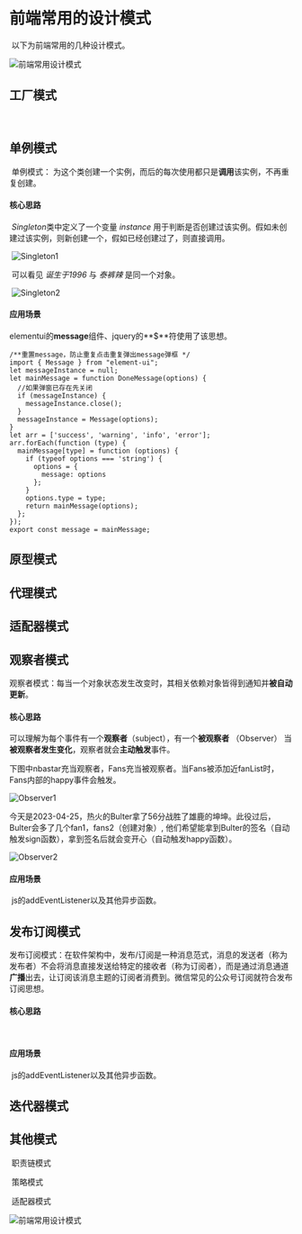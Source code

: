 
# 前端常用的设计模式

​	以下为前端常用的几种设计模式。

![前端常用设计模式](./pics/前端常用设计模式.png)



## 工厂模式

​	

## 单例模式

​	单例模式： 为这个类创建一个实例，而后的每次使用都只是**调用**该实例，不再重复创建。

#### 	核心思路

​	*Singleton*类中定义了一个变量 *instance* 用于判断是否创建过该实例。假如未创建过该实例，则新创建一个，假如已经创建过了，则直接调用。

​			![Singleton1](./pics/Singleton1.png)

​		可以看见 *诞生于1996* 与 *泰裤辣* 是同一个对象。

​				![Singleton2](./pics/Singleton2.png)

#### 	应用场景

​			elementui的**message**组件、jquery的**$**符使用了该思想。

```elementui utils/singeMessage.js
/**重置message，防止重复点击重复弹出message弹框 */
import { Message } from "element-ui";
let messageInstance = null;
let mainMessage = function DoneMessage(options) {
  //如果弹窗已存在先关闭
  if (messageInstance) {
    messageInstance.close();
  }
  messageInstance = Message(options);
}
let arr = ['success', 'warning', 'info', 'error'];
arr.forEach(function (type) {
  mainMessage[type] = function (options) {
    if (typeof options === 'string') {
      options = {
        message: options
      };
    }
    options.type = type;
    return mainMessage(options);
  };
});
export const message = mainMessage;

```



## 原型模式

## 代理模式

## 适配器模式

## 观察者模式

​	观察者模式：每当一个对象状态发生改变时，其相关依赖对象皆得到通知并**被自动更新**。

#### 核心思路

​	可以理解为每个事件有一个**观察者**（subject），有一个**被观察者** （Observer）  当**被观察者发生变化**，观察者就会**主动触发**事件。

​	下图中nbastar充当观察者，Fans充当被观察者。当Fans被添加近fanList时，Fans内部的happy事件会触发。

![Observer1](./pics/Observer1.png)

​	今天是2023-04-25，热火的Bulter拿了56分战胜了雄鹿的坤坤。此役过后，Bulter会多了几个fan1，fans2（创建对象）, 他们希望能拿到Bulter的签名（自动触发sign函数），拿到签名后就会变开心（自动触发happy函数）。

![Observer2](./pics/Observer2.png)

#### 	应用场景

​			js的addEventListener以及其他异步函数。

## 发布订阅模式

​	发布订阅模式：在软件架构中，发布/订阅是一种消息范式，消息的发送者（称为发布者）不会将消息直接发送给特定的接收者（称为订阅者），而是通过消息通道**广播**出去，让订阅该消息主题的订阅者消费到。微信常见的公众号订阅就符合发布订阅思想。

#### 核心思路

​	

#### 	应用场景

​			js的addEventListener以及其他异步函数。

## 迭代器模式

## 其他模式

​	职责链模式

​	策略模式

​	适配器模式



![前端常用设计模式](./pics/前端常用设计模式.png)
